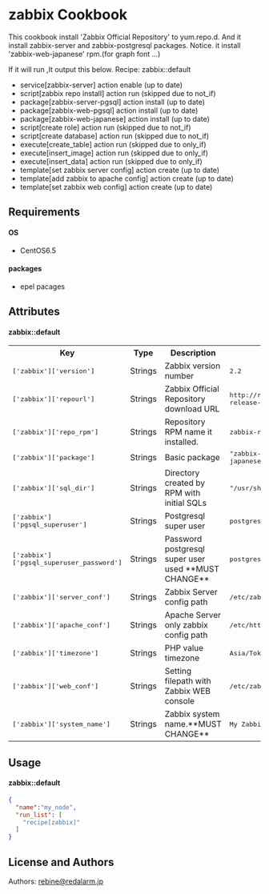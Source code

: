 zabbix Cookbook
===============
This cookbook install 'Zabbix Official Repository' to yum.repo.d.
And it install zabbix-server and zabbix-postgresql packages.
Notice. it install 'zabbix-web-japanese' rpm.(for graph font ...)

If it will run ,It output this below.
Recipe: zabbix::default
  * service[zabbix-server] action enable (up to date)
  * script[zabbix repo install] action run (skipped due to not_if)
  * package[zabbix-server-pgsql] action install (up to date)
  * package[zabbix-web-pgsql] action install (up to date)
  * package[zabbix-web-japanese] action install (up to date)
  * script[create role] action run (skipped due to not_if)
  * script[create database] action run (skipped due to not_if)
  * execute[create_table] action run (skipped due to only_if)
  * execute[insert_image] action run (skipped due to only_if)
  * execute[insert_data] action run (skipped due to only_if)
  * template[set zabbix server config] action create (up to date)
  * template[add zabbix to apache config] action create (up to date)
  * template[set zabbix web config] action create (up to date)


Requirements
------------
#### OS
  * CentOS6.5

#### packages
  * epel pacages


Attributes
----------
#### zabbix::default
<table>
  <tr>
    <th>Key</th>
    <th>Type</th>
    <th>Description</th>
    <th>Default</th>
  </tr>
  <tr>
    <td><tt>['zabbix']['version']</tt></td>
    <td>Strings</td>
    <td>Zabbix version number</td>
    <td><tt>2.2</tt></td>
  </tr>
  <tr>
    <td><tt>['zabbix']['repourl']</tt></td>
    <td>Strings</td>
    <td>Zabbix Official Repository download URL</td>
    <td><tt>http://repo.zabbix.com/zabbix/2.2/rhel/6/x86_64/zabbix-release-2.2-1.el6.noarch.rpm</tt></td>
  </tr>
  <tr>
    <td><tt>['zabbix']['repo_rpm']</tt></td>
    <td>Strings</td>
    <td>Repository RPM name it installed.</td>
    <td><tt>zabbix-release-2.2-1.el6.noarch</tt></td>
  </tr>
  <tr>
    <td><tt>['zabbix']['package']</tt></td>
    <td>Strings</td>
    <td>Basic package</td>
    <td><tt>"zabbix-server-pgsql","zabbix-web-pgsql","zabbix-web-japanese"</tt></td>
  </tr>
  <tr>
    <td><tt>['zabbix']['sql_dir']</tt></td>
    <td>Strings</td>
    <td>Directory created by RPM with initial SQLs</td>
    <td><tt>"/usr/share/doc/zabbix-server-pgsql-2.2.4/create"</tt></td>
  </tr>
  <tr>
    <td><tt>['zabbix']['pgsql_superuser']</tt></td>
    <td>Strings</td>
    <td>Postgresql super user</td>
    <td><tt>postgres</tt></td>
  </tr>
  <tr>
    <td><tt>['zabbix']['pgsql_superuser_password']</tt></td>
    <td>Strings</td>
    <td>Password postgresql super user used **MUST CHANGE** </td>
    <td><tt>postgrespassword</tt></td>
  </tr>
  <tr>
    <td><tt>['zabbix']['server_conf']</tt></td>
    <td>Strings</td>
    <td>Zabbix Server config path</td>
    <td><tt>/etc/zabbix/zabbix_server.conf</tt></td>
  </tr>
  <tr>
    <td><tt>['zabbix']['apache_conf']</tt></td>
    <td>Strings</td>
    <td>Apache Server only zabbix config path</td>
    <td><tt>/etc/httpd/conf.d/zabbix.conf</tt></td>
  </tr>
  <tr>
    <td><tt>['zabbix']['timezone']</tt></td>
    <td>Strings</td>
    <td>PHP value timezone</td>
    <td><tt>Asia/Tokyo</tt></td>
  </tr>
  <tr>
    <td><tt>['zabbix']['web_conf']</tt></td>
    <td>Strings</td>
    <td>Setting filepath with Zabbix WEB console</td>
    <td><tt>/etc/zabbix/web/zabbix.conf.php</tt></td>
  </tr>
  <tr>
    <td><tt>['zabbix']['system_name']</tt></td>
    <td>Strings</td>
    <td>Zabbix system name.**MUST CHANGE**</td>
    <td><tt>My Zabbix system</tt></td>
  </tr>
</table>

Usage
-----
#### zabbix::default

```json
{
  "name":"my_node",
  "run_list": [
    "recipe[zabbix]"
  ]
}
```

License and Authors
-------------------
Authors: rebine@redalarm.jp
